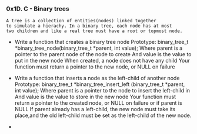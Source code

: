 ### 0x1D. C - Binary trees
    A tree is a collection of entities(nodes) linked together
    to simulate a hierachy. In a binary tree, each node has at most
    two children and like a real tree must have a root or topmost node.

- Write a function that creates a binary tree node
  Prototype: binary_tree_t *binary_tree_node(binary_tree_t *parent,
  int value);
  Where parent is a pointer to the parent node of the node to create
  And value is the value to put in the new node
  When created, a node does not have any child
  Your function must return a pointer to the new node, or NULL on
  failure

- Write a function that inserts a node as the left-child of another
  node
  Prototype: binary_tree_t *binary_tree_insert_left
  (binary_tree_t *parent, int value);
  Where parent is a pointer to the node to insert the left-child in
  And value is the value to store in the new node
  Your function must return a pointer to the created node, or NULL
  on failure or if parent is NULL
  If parent already has a left-child, the new node must take
  its place,and the old left-child must be set as the left-child
  of the new node.

- 